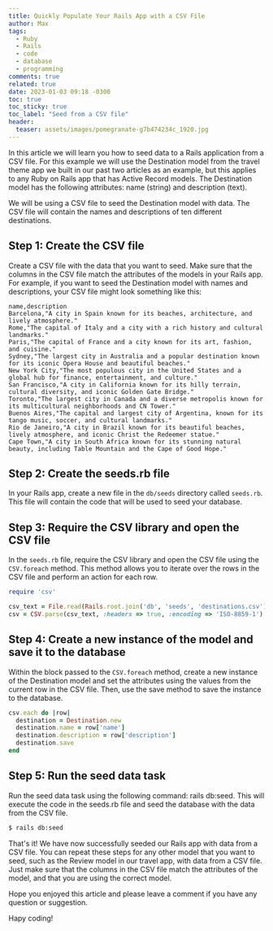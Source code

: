 ```yaml
---
title: Quickly Populate Your Rails App with a CSV File
author: Max
tags:
  - Ruby
  - Rails
  - code
  - database
  - programming
comments: true
related: true
date: 2023-01-03 09:18 -0300
toc: true
toc_sticky: true
toc_label: "Seed from a CSV file"
header:
  teaser: assets/images/pomegranate-g7b474234c_1920.jpg
---
```


In this article we will learn you how to seed data to a Rails application from a CSV file. For this example we will use the Destination model from the travel theme app we built in our past two articles as an example, but this applies to any Ruby on Rails app that has Active Record models. The Destination model has the following attributes: name (string) and description (text).

We will be using a CSV file to seed the Destination model with data. The CSV file will contain the names and descriptions of ten different destinations.

## Step 1: Create the CSV file
Create a CSV file with the data that you want to seed. Make sure that the columns in the CSV file match the attributes of the models in your Rails app. For example, if you want to seed the Destination model with names and descriptions, your CSV file might look something like this:

~~~text
name,description
Barcelona,"A city in Spain known for its beaches, architecture, and lively atmosphere."
Rome,"The capital of Italy and a city with a rich history and cultural landmarks."
Paris,"The capital of France and a city known for its art, fashion, and cuisine."
Sydney,"The largest city in Australia and a popular destination known for its iconic Opera House and beautiful beaches."
New York City,"The most populous city in the United States and a global hub for finance, entertainment, and culture."
San Francisco,"A city in California known for its hilly terrain, cultural diversity, and iconic Golden Gate Bridge."
Toronto,"The largest city in Canada and a diverse metropolis known for its multicultural neighborhoods and CN Tower."
Buenos Aires,"The capital and largest city of Argentina, known for its tango music, soccer, and cultural landmarks."
Rio de Janeiro,"A city in Brazil known for its beautiful beaches, lively atmosphere, and iconic Christ the Redeemer statue."
Cape Town,"A city in South Africa known for its stunning natural beauty, including Table Mountain and the Cape of Good Hope."
~~~

## Step 2: Create the seeds.rb file
In your Rails app, create a new file in the `db/seeds` directory called `seeds.rb`. This file will contain the code that will be used to seed your database.

## Step 3: Require the CSV library and open the CSV file
In the `seeds.rb` file, require the CSV library and open the CSV file using the `CSV.foreach` method. This method allows you to iterate over the rows in the CSV file and perform an action for each row.

~~~ruby
require 'csv'

csv_text = File.read(Rails.root.join('db', 'seeds', 'destinations.csv'))
csv = CSV.parse(csv_text, :headers => true, :encoding => 'ISO-8859-1')
~~~

## Step 4: Create a new instance of the model and save it to the database
Within the block passed to the `CSV.foreach` method, create a new instance of the Destination model and set the attributes using the values from the current row in the CSV file. Then, use the save method to save the instance to the database.

~~~ruby
csv.each do |row|
  destination = Destination.new
  destination.name = row['name']
  destination.description = row['description']
  destination.save
end
~~~

## Step 5: Run the seed data task
Run the seed data task using the following command: rails db:seed. This will execute the code in the seeds.rb file and seed the database with the data from the CSV file.

~~~sh
$ rails db:seed
~~~

That's it! We have now successfully seeded our Rails app with data from a CSV file. You can repeat these steps for any other model that you want to seed, such as the Review model in our travel app, with data from a CSV file. Just make sure that the columns in the CSV file match the attributes of the model, and that you are using the correct model.

Hope you enjoyed this article and please leave a comment if you have any question or suggestion.

Hapy coding!

